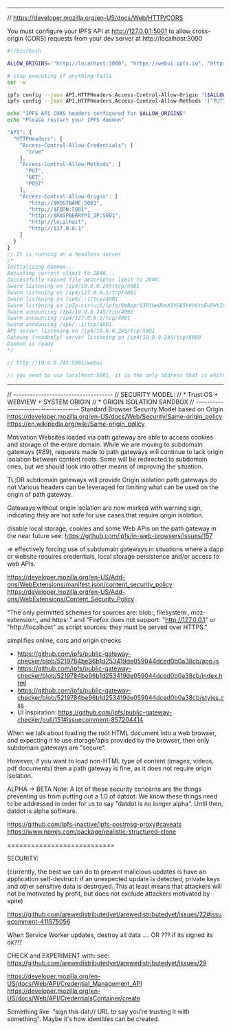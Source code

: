 
----------------------------------


// https://developer.mozilla.org/en-US/docs/Web/HTTP/CORS

You must configure your IPFS API at http://127.0.0.1:5001 to allow cross-origin (CORS)
requests from your dev server at http://localhost:3000
```bash
#!/bin/bash

ALLOW_ORIGINS='"http://localhost:3000", "https://webui.ipfs.io", "https://dev.webui.ipfs.io"'

# stop executing if anything fails
set -e

ipfs config --json API.HTTPHeaders.Access-Control-Allow-Origin "[$ALLOW_ORIGINS]"
ipfs config --json API.HTTPHeaders.Access-Control-Allow-Methods '["PUT", "POST"]'

echo "IPFS API CORS headers configured for $ALLOW_ORIGINS"
echo "Please restart your IPFS daemon"
```

```js
"API": {
  "HTTPHeaders": {
    "Access-Control-Allow-Credentials": [
      "true"
    ],
    "Access-Control-Allow-Methods": [
      "PUT",
      "GET",
      "POST"
    ],
    "Access-Control-Allow-Origin": [
       "http://$HOSTNAME:5001",
       "http://$FQDN:5001",
       "http://$RASPBERRYPI_IP:5001",
       "http://localhost",
       "http://127.0.0.1"
    ]
  }
}
// It is running on a headless server
/*
Initializing daemon...
Adjusting current ulimit to 2048...
Successfully raised file descriptor limit to 2048.
Swarm listening on /ip4/10.0.0.245/tcp/4001
Swarm listening on /ip4/127.0.0.1/tcp/4001
Swarm listening on /ip6/::1/tcp/4001
Swarm listening on /p2p-circuit/ipfs/QmNpprVJP3beQkmX2VGB5K9hVtsEuDHtZ9YTLK1HUentME
Swarm announcing /ip4/10.0.0.245/tcp/4001
Swarm announcing /ip4/127.0.0.1/tcp/4001
Swarm announcing /ip6/::1/tcp/4001
API server listening on /ip4/10.0.0.245/tcp/5001
Gateway (readonly) server listening on /ip4/10.0.0.245/tcp/8080
Daemon is ready
*/

// http://10.0.0.245:5001/webui

// you need to use localhost:5001, it is the only address that is whitelisted (127.0.0.1 also doesn't work)
```

----------------------------------






















// ------------------------------------
// SECURITY MODEL:
// * Trust OS + WEBVIEW + SYSTEM ORIGIN
// * ORIGIN ISOLATION SANDBOX
// ------------------------------------
Standard Browser Security Model based on Origin
https://developer.mozilla.org/en-US/docs/Web/Security/Same-origin_policy
https://en.wikipedia.org/wiki/Same-origin_policy

Motivation
Websites loaded via path gateway are able to access cookies and storage of the entire domain. While we are moving to subdomain gateways (#89), requests made to path gateways will continue to lack origin isolation between content roots. Some will be redirected to subdomain ones, but we should look into other means of improving the situation.

TL;DR
subdomain gateways will provide Origin isolation
path gateways do not
Various headers can be leveraged for limiting what can be used on the origin of path gateway.

Gateways without origin isolation are now marked with warning sign, indicating they are not safe for use cases that require origin isolation.

disable local storage, cookies and some Web APIs on the path gateway in the near future
see: https://github.com/ipfs/in-web-browsers/issues/157

=> effectively forcing use of subdomain gateways in situations where a dapp or website requires credentials, local storage persistence and/or access to web APIs.

https://developer.mozilla.org/en-US/Add-ons/WebExtensions/manifest.json/content_security_policy
https://developer.mozilla.org/en-US/Add-ons/WebExtensions/Content_Security_Policy

"The only permitted schemes for sources are: blob:, filesystem:, moz-extension:, and https:." and "Firefox does not support: "http://127.0.0.1" or "http://localhost" as script sources: they must be served over HTTPS."

simplifies online, cors and origin checks
* https://github.com/ipfs/public-gateway-checker/blob/5219784be96b1d253419de059044dced0b0a38cb/app.js
* https://github.com/ipfs/public-gateway-checker/blob/5219784be96b1d253419de059044dced0b0a38cb/index.html
* https://github.com/ipfs/public-gateway-checker/blob/5219784be96b1d253419de059044dced0b0a38cb/styles.css
* UI inspiration: https://github.com/ipfs/public-gateway-checker/pull/151#issuecomment-857204414

When we talk about loading the root HTML document into a web browser, and expecting it to use storage/apis provided by the browser, then only subdomain gateways are "secure".

However, if you want to load non-HTML type of content (images, videos, pdf documents) then a path gateway is fine, as it does not require origin isolation.

ALPHA -> BETA
Note: A lot of these security concerns are the things preventing us from putting out a 1.0 of datdot. We know these things need to be addressed in order for us to say "datdot is no longer alpha". Until then, datdot is alpha software.



https://github.com/ipfs-inactive/ipfs-postmsg-proxy#caveats
https://www.npmjs.com/package/realistic-structured-clone



===========================


SECURITY:

(currently, the best we can do to prevent malicious updates is have an application self-destruct: if an unexpected update is detected, private keys and other sensitive data is destroyed. This at least means that attackers will not be motivated by profit, but does not exclude attackers motivated by spite)

https://github.com/arewedistributedyet/arewedistributedyet/issues/22#issuecomment-411575056

When Service Worker updates, destroy all data .... OR ??? if its signed its ok?!?



CHECK and EXPERIMENT with:
see: https://github.com/arewedistributedyet/arewedistributedyet/issues/29

https://developer.mozilla.org/en-US/docs/Web/API/Credential_Management_API
https://developer.mozilla.org/en-US/docs/Web/API/CredentialsContainer/create

Something like: "sign this dat:// URL to say you're trusting it with something". Maybe it's how identities can be created.

